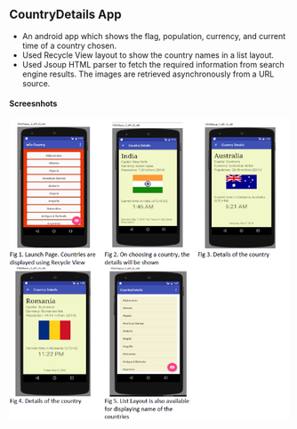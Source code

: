 ## CountryDetails App ##
* An android app which shows the flag, population, currency, and current time of a country chosen.
* Used Recycle View layout to show the country names in a list layout.
* Used Jsoup HTML parser to fetch the required information from search engine results. The images are retrieved asynchronously from a URL source.

#### Screesnhots ####

![Alt text](country.png?raw=true "Title")
